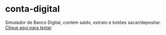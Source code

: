# conta-digital
Simulador de Banco Digital, contém saldo, extrato  e botões sacar/depositar.<br>
[Clique aqui para testar](https://breno30.github.io/conta-digital/)
